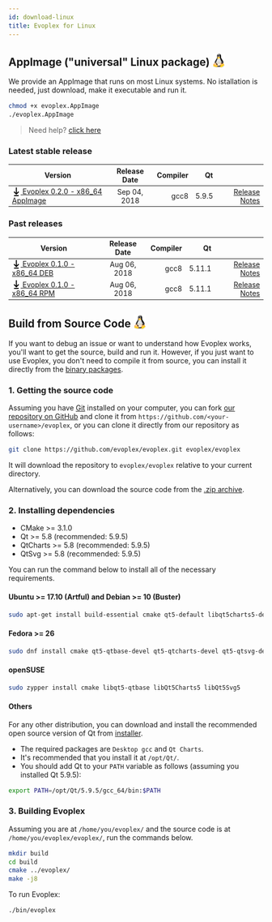 ```yaml
---
id: download-linux
title: Evoplex for Linux
---
```


## AppImage ("universal" Linux package) <img src="/img/linux-logo.png" width="25" style="vertical-align: sub;">

We provide an AppImage that runs on most Linux systems. No istallation is needed, just download, make it executable and run it.
``` bash
chmod +x evoplex.AppImage
./evoplex.AppImage
```

> Need help? [click here](/help)

### Latest stable release

| Version             | Release Date  | Compiler  | Qt    |     |
| ------------------- |:-------------:| ---------:| -----:| ---:|
| [<img src="/img/download-black.svg" width="17" style="vertical-align: sub;"> Evoplex 0.2.0 - x86_64 AppImage](https://github.com/evoplex/evoplex/releases/download/v0.2.0/evoplex-0.2.0.x86_64.AppImage) | Sep 04, 2018    | gcc8 | 5.9.5| [Release Notes](/blog/2018/09/04/evoplex-020-released) |

### Past releases

| Version             | Release Date  | Compiler  | Qt    |     |
| ------------------- |:-------------:| ---------:| -----:| ---:|
| [<img src="/img/download-black.svg" width="17" style="vertical-align: sub;"> Evoplex 0.1.0 - x86_64 DEB](https://github.com/evoplex/evoplex/releases/download/v0.1.0/evoplex-0.1.0.x86_64.deb) | Aug 06, 2018    | gcc8 | 5.11.1| [Release Notes](/blog/2018/08/06/evoplex-010-released) |
| [<img src="/img/download-black.svg" width="17" style="vertical-align: sub;"> Evoplex 0.1.0 - x86_64 RPM](https://github.com/evoplex/evoplex/releases/download/v0.1.0/evoplex-0.1.0.x86_64.rpm) | Aug 06, 2018    | gcc8 | 5.11.1| [Release Notes](/blog/2018/08/06/evoplex-010-released) |



## Build from Source Code <img src="/img/linux-logo.png" width="25" style="vertical-align: sub;">

If you want to debug an issue or want to understand how Evoplex works, you'll want to get the source, build and run it. However, if you just want to use Evoplex, you don't need to compile it from source, you can install it directly from the [binary packages](#latest-stable-release).

### 1. Getting the source code
Assuming you have [Git](https://git-scm.com/downloads) installed on your computer, you can fork [our repository on GitHub](https://github.com/evoplex/evoplex) and clone it from `https://github.com/<your-username>/evoplex`, or you can clone it directly from our repository as follows:
```sh
git clone https://github.com/evoplex/evoplex.git evoplex/evoplex
```
It will download the repository to `evoplex/evoplex` relative to your current directory.

Alternatively, you can download the source code from the [.zip archive](https://github.com/evoplex/evoplex/archive/master.zip).

### 2. Installing dependencies
* CMake >= 3.1.0
* Qt >= 5.8 (recommended: 5.9.5)
* QtCharts >= 5.8 (recommended: 5.9.5)
* QtSvg >= 5.8 (recommended: 5.9.5)

You can run the command below to install all of the necessary requirements.
#### Ubuntu >= 17.10 (Artful) and Debian >= 10 (Buster)
``` bash
sudo apt-get install build-essential cmake qt5-default libqt5charts5-dev libqt5svg5-dev
```
#### Fedora >= 26
``` bash
sudo dnf install cmake qt5-qtbase-devel qt5-qtcharts-devel qt5-qtsvg-devel
```
#### openSUSE
``` bash
sudo zypper install cmake libqt5-qtbase libQt5Charts5 libQt5Svg5
```
#### Others
For any other distribution, you can download and install the recommended open source version of Qt from [installer](https://www.qt.io/download).
* The required packages are `Desktop gcc` and `Qt Charts`.
* It's recommended that you install it at `/opt/Qt/`.
* You should add Qt to your `PATH` variable as follows (assuming you installed Qt 5.9.5):
``` bash
export PATH=/opt/Qt/5.9.5/gcc_64/bin:$PATH
```

### 3. Building Evoplex
Assuming you are at `/home/you/evoplex/` and the source code is at `/home/you/evoplex/evoplex/`, run the commands below.
``` bash
mkdir build
cd build
cmake ../evoplex/
make -j8
```

To run Evoplex:
``` bash
./bin/evoplex
```
